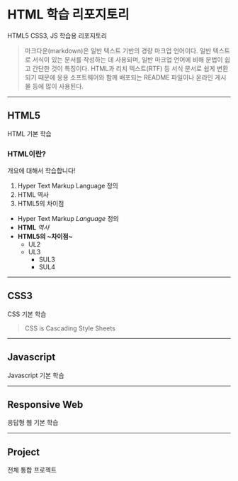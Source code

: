 # HTML 학습 리포지토리
HTML5 CSS3, JS 학습용 리포지토리

> 마크다운(markdown)은 일반 텍스트 기반의 경량 마크업 언어이다. 일반 텍스트로 서식이 있는 문서를 작성하는 데 사용되며, 일반 마크업 언어에 비해 문법이 쉽고 간단한 것이 특징이다. HTML과 리치 텍스트(RTF) 등 서식 문서로 쉽게 변환되기 때문에 응용 소프트웨어와 함께 배포되는 README 파일이나 온라인 게시물 등에 많이 사용된다.

-------------------------

## HTML5
HTML 기본 학습

### HTML이란?
개요에 대해서 학습합니다!
1. Hyper Text Markup Language 정의
2. HTML 역사
3. HTML5의 차이점

- Hyper Text Markup *Language* 정의
- __HTML__ _역사_
- **HTML5의 ~차이점~**
  - UL2
  - UL3
    - SUL3
    - SUL4

-------------------

## CSS3
CSS 기본 학습

> CSS is Cascading Style Sheets

-----------------

## Javascript
Javascript 기본 학습

----------------

## Responsive Web
응답형 웹 기본 학습

----------------

## Project
전체 통합 프로젝트
